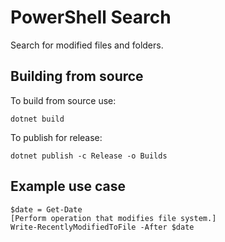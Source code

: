 # PowerShell Search

Search for modified files and folders.

## Building from source

To build from source use:

``` shell
dotnet build
```

To publish for release:

``` shell
dotnet publish -c Release -o Builds
```

## Example use case

``` shell
$date = Get-Date
[Perform operation that modifies file system.]
Write-RecentlyModifiedToFile -After $date
```
